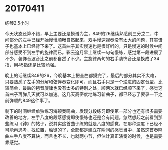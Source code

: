 # 20170411

练琴2.5小时

今天状态还算不错，早上主要还是摸谱为主，849的26继续熟悉前三分之二，中间部分的左手已经开始慢慢顺畅自然起来，双手慢速视奏没有太大的问题，其实谱子也基本上已经背下来了。这首曲子其实慢速也是很好听的，只是慢速的时候中间部分感受不到左手的旋律而已。彩云追月早上继续一句句慢练，感觉第一段进展了不少，装饰音波音比之前都自然了不少。主旋律两句的右手装饰音还是换成了34指，用45指还是比较勉强。

晚上的话继续849的26，今晚基本上把全曲都摸完了，最后的部分其实不太难，只要熟悉了左手的分解和弦伴奏变化即可，而且右手只是一个递进的固定音型，比较简单，最后的琶音旋律也没有太多的特别之处，顺两次就已经顺下来了，感觉这首曲子再弹几天就可以加速。这几天高密度地练习新曲子，都已经忘了要录一下之前弹顺的849这件事了。

剩下的时间继续单独练习海顿奏鸣曲，发现分段练习即使第一部分也还有很多需要改善的地方，左手八度的段落感觉即使慢练也还是会有问题。忽然想起之前看到那些练习《钟》的帖子，说其实这首曲子练的就是八度的感觉，在那种速度下已经不可能再思考，找位置，触键的了，全部都是建立在瞬间的感觉当中，虽然这首奏鸣曲左手八度不算快，而且也不长，也就两小节，但估计真正演奏的时候，也是需要靠感觉。
